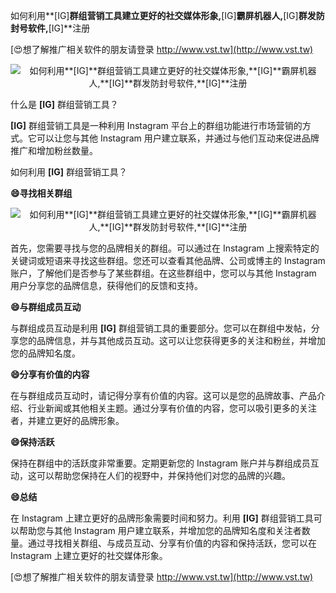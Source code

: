 如何利用**[IG]**群组营销工具建立更好的社交媒体形象,**[IG]**霸屏机器人,**[IG]**群发防封号软件,**[IG]**注册

[😍想了解推广相关软件的朋友请登录 http://www.vst.tw](http://www.vst.tw)

 <center><img src="https://vst.tw/MP4/tuiguang/png/3.png" alt="如何利用**[IG]**群组营销工具建立更好的社交媒体形象,**[IG]**霸屏机器人,**[IG]**群发防封号软件,**[IG]**注册"></center>

什么是 **[IG]** 群组营销工具？

**[IG]** 群组营销工具是一种利用 Instagram 平台上的群组功能进行市场营销的方式。它可以让您与其他 Instagram 用户建立联系，并通过与他们互动来促进品牌推广和增加粉丝数量。

如何利用 **[IG]** 群组营销工具？

**😄寻找相关群组**

 <center><img src="https://vst.tw/MP4/tuiguang/png/3.png" alt="如何利用**[IG]**群组营销工具建立更好的社交媒体形象,**[IG]**霸屏机器人,**[IG]**群发防封号软件,**[IG]**注册"></center>

首先，您需要寻找与您的品牌相关的群组。可以通过在 Instagram 上搜索特定的关键词或短语来寻找这些群组。您还可以查看其他品牌、公司或博主的 Instagram 账户，了解他们是否参与了某些群组。在这些群组中，您可以与其他 Instagram 用户分享您的品牌信息，获得他们的反馈和支持。

**😄与群组成员互动**

与群组成员互动是利用 **[IG]** 群组营销工具的重要部分。您可以在群组中发帖，分享您的品牌信息，并与其他成员互动。这可以让您获得更多的关注和粉丝，并增加您的品牌知名度。

**😄分享有价值的内容**

在与群组成员互动时，请记得分享有价值的内容。这可以是您的品牌故事、产品介绍、行业新闻或其他相关主题。通过分享有价值的内容，您可以吸引更多的关注者，并建立更好的品牌形象。

**😄保持活跃**

保持在群组中的活跃度非常重要。定期更新您的 Instagram 账户并与群组成员互动，这可以帮助您保持在人们的视野中，并保持他们对您的品牌的兴趣。

**😄总结**

在 Instagram 上建立更好的品牌形象需要时间和努力。利用 **[IG]** 群组营销工具可以帮助您与其他 Instagram 用户建立联系，并增加您的品牌知名度和关注者数量。通过寻找相关群组、与成员互动、分享有价值的内容和保持活跃，您可以在 Instagram 上建立更好的社交媒体形象。

[😍想了解推广相关软件的朋友请登录 http://www.vst.tw](http://www.vst.tw)




